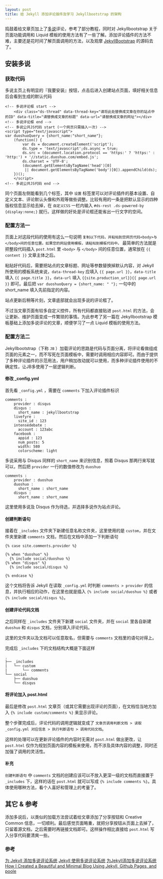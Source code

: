 ```yaml
---
layout: post
title: 给 Jekyll 添加评论插件及学习 Jekyllbootstrap 的架构
---
```


捣鼓着给文章页加上了[多说](http://www.duoshuo.com/)评论，参考了部分教程，同时对 Jekyllbootstrap 关于页面功能调用和 Liquid 模板的使用方法有了一些了解。添加评论插件的方法不难，主要还是花时间了解页面调用的方法，以及观摩 [JekyllBootstrap](https://github.com/plusjade/jekyll-bootstrap/) 的源码去了。

## 安装多说

### 获取代码

多说主页上有明显的『我要安装』按钮，点击后进入创建站点页面，填好相关信息后会看到生成的默认代码

    <!-- 多说评论框 start -->
        <div class="ds-thread" data-thread-key="请将此处替换成文章在你的站点中的ID" data-title="请替换成文章的标题" data-url="请替换成文章的网址"></div>
    <!-- 多说评论框 end -->
    <!-- 多说公共JS代码 start (一个网页只需插入一次) -->
    <script type="text/javascript">
    var duoshuoQuery = {short_name:"short_name"};
        (function() {
            var ds = document.createElement('script');
            ds.type = 'text/javascript';ds.async = true;
            ds.src = (document.location.protocol == 'https:' ? 'https:' : 'http:') + '//static.duoshuo.com/embed.js';
            ds.charset = 'UTF-8';
            (document.getElementsByTagName('head')[0] 
             || document.getElementsByTagName('body')[0]).appendChild(ds);
        })();
        </script>
    <!-- 多说公共JS代码 end -->
    
同个页面左侧能看到几个标签，其中 `设置` 标签里可以对评论插件的基本设置、自定义文本、评论默认头像和外观等做些调整。比较有用的一条是把默认显示的四种版权信息显示给去掉，在 `自定义CSS` 一栏内输入 `#ds-rest .ds-powered-by {display:none;}` 就行。这样做的好处是评论框还能省出一行文字的空间。

### 配置方法一

页面上对这段代码的使用有这么一句说明 `复制以下代码，并粘帖到您网页代码<body>与</body>间的任意位置。如果您的网站使用模板，请粘帖到模板代码中。` 最简单的方法就是把整段代码插入 `post.html` 里 `<body>` 与 `</body>` 间的任意位置，通常放在 `{{ content }}` 文章主体之后。

粘贴好代码后，需要把站点的文章标题、网址等参数替换掉默认内容，对 Jekyll 所使用的模板系统来说，`data-thread-key` 应填入 `{{ page.url }}`，`data-title` 填入 `{{ page.title }}`，`data-url` 填入 `{{site.production_url}}{{ page.url }}` 即可。最后把 `var duoshuoQuery = {short_name: " "};` 一句中的 short_name 填入先前指定的内容。

站点更新后稍等片刻，文章底部就会出现多说的评论框了。

不过当文章页面有较多自定义控件，所有代码都直接贴进 `post.html` 的方法，会让更新、维护页面变成一件繁琐的事情。为此参考了另一篇在 Jekyllbootstrap 模板基础上添加多说评论的文章，顺便学习了一点 Liquid 模板的使用方法。

### 配置方法二

Jekyllbootstrap（下称 `JB` ）加载评论的思路是代码与页面分离，将评论看做组成页面的元素之一，而不写死在页面模板中，需要时调用相应内容即可。而由于提供了多种评论插件的示范用法，用户稍加改动就可以使用，而多种评论插件使用的不确定性，让JB多使用了一层逻辑判断。

#### 修改 _config.yml

首先看 `_config.yml` ，需要在 `comments` 下加入评论插件标识

    comments :
        provider : disqus
        disqus :
          short_name : jekyllbootstrap
        livefyre :
          site_id : 123
        intensedebate :
          account : 123abc
        facebook :
          appid : 123
          num_posts: 5
          width: 580
          colorscheme: light

多说采用与 Disqus 同样的 `short_name` 来识别信息，照着 Disqus 那两行来写就可以，然后把 `provider` 一行的数值修改为 `duoshuo`

    comments :
        provider : duoshuo
        duoshuo :
          short_name : short_name
        disqus :
          short_name : short_name
          
这里使用多说及 Disqus 作为待选，并选择多说作为站点评论。

#### 创建判断语句

接着在 `_includes` 文件夹下新建任意名称文件夹，这里使用的是 `custom`，并在文件夹里新建 `comments` 文档，然后在文档中添加一下判断语句

    {% case site.comments.provider %}

    {% when "duoshuo" %}
      {% include social/duoshuo %}
    {% when "disqus" %}
      {% include social/disqus %}

    {% endcase %}
    
这个文档将告诉 Jekyll 在读取 `_config.yml` 时判断 `comments > provider` 的信息，并执行相应的动作，在这里也就是插入 `{% include social/duoshuo %}` 或者 `{% include social/disqus %}`。

#### 创建评论代码文档

之后同样在 `_includes` 文件夹下新建 `social` 文件夹，并在 `social` 里各自新建 `duoshuo` 和 `disqus` 文档，分别填入评论代码。

这里的文件夹以及文档可以任意取名，但需要与 `comments` 文档里的语句对得上。

完成后 `_includes` 下的文档结构大概是下面这样

    .
    ├── _includes
    |   └── custom
    |       └── comments
    └── social
        ├── duoshuo
        └── disqus
        
#### 将评论加入 post.html

最后是修改 `post.html` 文章页（或其它需要出现评论的页面），在文档恰当地方加入 `{% include custom/comments %}` 来显示评论。

整个步骤完成后，评论代码的调用逻辑就变成了 `文章页调用判断文档 > 读取 _config.yml 对应信息 > 执行判断语句 > 调用代码文档`。

这样的处理可以在更新评论插件的内容时无需对 `post.html` 做出更改，让 `post.html` 仅作为规划页面内容的模板来使用，而不涉及具体内容的调整，同时还加强了调用的灵活性。

#### 补充

`创建判断语句` 中 `comments` 文档的创建应该可以不放入更深一级的文档而直接置于 `_includes` 下，这样的话在 `post.html` 就可以写成 `{% include comments %}`。具体使用哪种方法，看个人喜好和管理上的考量了。

## 其它 & 参考

添加多说后，以类似的加载方法尝试着给文章添加了分享按钮和 Creative Common 信息，一切顺利。最后感觉页面略重，就把分享按钮从页面上去掉了，只留着源文档，之后需要时再链接文档即可。这样操作相比直接给 `post.html` 写入分享代码要清爽一些。

### 参考

[为 Jekyll 添加多说评论系统](http://havee.me/internet/2013-07/add-duoshuo-commemt-system-into-jekyll.html)
[Jekyll 使用多说评论系统](http://liberize.me/tech/jekyll-use-duoshuo-comment-system.html)
[为Jekyll添加多说评论系统](http://www.anaharb.com/2014/0215/Jekyll-duoshuo-comments/)
[How I Created a Beautiful and Minimal Blog Using Jekyll, Github Pages, and poole](http://joshualande.com/jekyll-github-pages-poole/)
